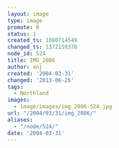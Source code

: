 ```yaml
---
layout: image
type: image
promote: 0
status: 1
created_ts: 1080714549
changed_ts: 1372159378
node_id: 524
title: IMG_2086
author: anj
created: '2004-03-31'
changed: '2013-06-25'
tags:
  - Northland
images:
  - image/images/img_2086-524.jpg
url: "/2004/03/31/img_2086/"
aliases:
  - "/node/524/"
date: '2004-03-31'
---
```


